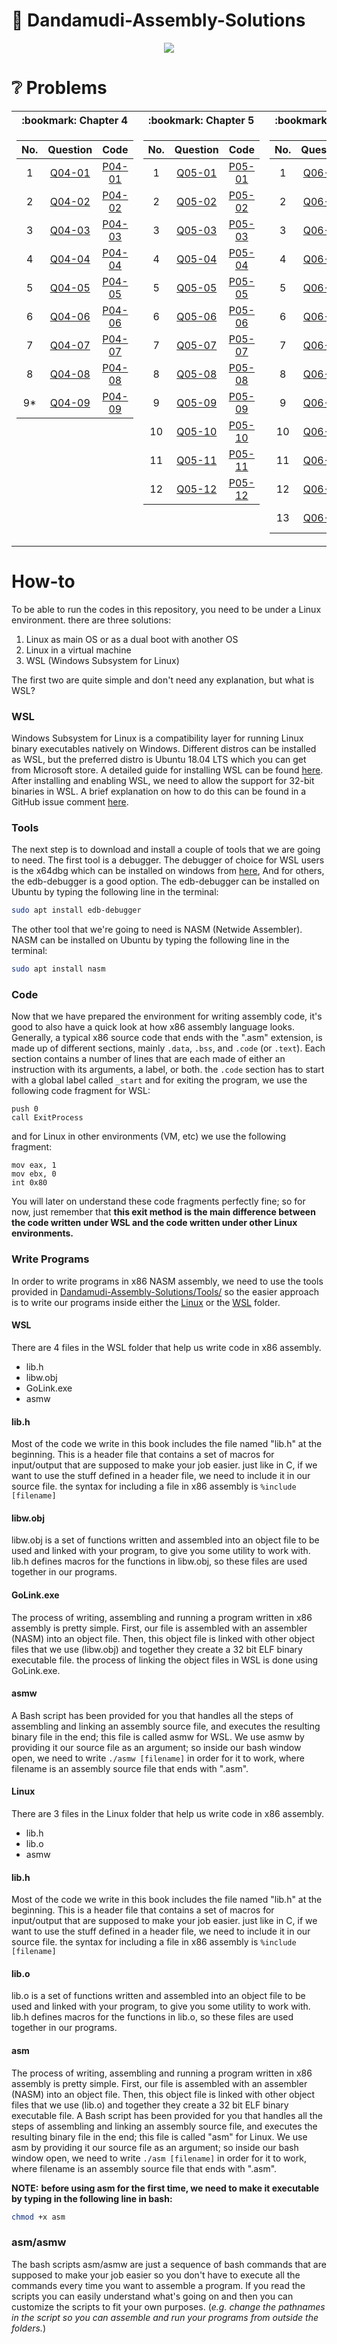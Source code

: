 # :open_book: Dandamudi-Assembly-Solutions
<p align="center"><img src="https://user-images.githubusercontent.com/57006850/109093669-fc983800-772d-11eb-9081-de57712d3d38.jpg"/></img></p>

# :grey_question: Problems
<table>
  <tr>
    <th>:bookmark: Chapter 4</th>
    <th>:bookmark: Chapter 5</th>
    <th>:bookmark: Chapter 6</th>
    <th>:bookmark: Chapter 7</th>
    <th>:bookmark: Chapter 8</th>
    <th>:bookmark: Chapter 9</th>
    <th>:bookmark: Chapter 10</th>
    <th>:bookmark: Chapter 11</th>
    <th>:bookmark: Chapter 14</th>
    <th>:bookmark: Chapter 15</th>
  </tr>
  <tr>
    <td valign="top">

|   No.      |   Question                                                                                                   |   Code                                                                                                        |
|   :---:    |   :---:                                                                                                      |   :---:                                                                                                       |
|   1        |   [Q04-01](https://github.com/ar-ekt/Dandamudi-Assembly-Solutions/blob/main/Codes/Chapter04/P01/Q04-01.md)   |   [P04-01](https://github.com/ar-ekt/Dandamudi-Assembly-Solutions/blob/main/Codes/Chapter04/P01/P04-01.asm)   |
|   2        |   [Q04-02](https://github.com/ar-ekt/Dandamudi-Assembly-Solutions/blob/main/Codes/Chapter04/P02/Q04-02.md)   |   [P04-02](https://github.com/ar-ekt/Dandamudi-Assembly-Solutions/blob/main/Codes/Chapter04/P02/P04-02.asm)   |
|   3        |   [Q04-03](https://github.com/ar-ekt/Dandamudi-Assembly-Solutions/blob/main/Codes/Chapter04/P03/Q04-03.md)   |   [P04-03](https://github.com/ar-ekt/Dandamudi-Assembly-Solutions/blob/main/Codes/Chapter04/P03/P04-03.asm)   |
|   4        |   [Q04-04](https://github.com/ar-ekt/Dandamudi-Assembly-Solutions/blob/main/Codes/Chapter04/P04/Q04-04.md)   |   [P04-04](https://github.com/ar-ekt/Dandamudi-Assembly-Solutions/blob/main/Codes/Chapter04/P04/P04-04.asm)   |
|   5        |   [Q04-05](https://github.com/ar-ekt/Dandamudi-Assembly-Solutions/blob/main/Codes/Chapter04/P05/Q04-05.md)   |   [P04-05](https://github.com/ar-ekt/Dandamudi-Assembly-Solutions/blob/main/Codes/Chapter04/P05/P04-05.asm)   |
|   6        |   [Q04-06](https://github.com/ar-ekt/Dandamudi-Assembly-Solutions/blob/main/Codes/Chapter04/P06/Q04-06.md)   |   [P04-06](https://github.com/ar-ekt/Dandamudi-Assembly-Solutions/blob/main/Codes/Chapter04/P06/P04-06.asm)   |
|   7        |   [Q04-07](https://github.com/ar-ekt/Dandamudi-Assembly-Solutions/blob/main/Codes/Chapter04/P07/Q04-07.md)   |   [P04-07](https://github.com/ar-ekt/Dandamudi-Assembly-Solutions/blob/main/Codes/Chapter04/P07/P04-07.asm)   |
|   8        |   [Q04-08](https://github.com/ar-ekt/Dandamudi-Assembly-Solutions/blob/main/Codes/Chapter04/P08/Q04-08.md)   |   [P04-08](https://github.com/ar-ekt/Dandamudi-Assembly-Solutions/blob/main/Codes/Chapter04/P08/P04-08.asm)   |
|   9*        |   [Q04-09](https://github.com/ar-ekt/Dandamudi-Assembly-Solutions/blob/main/Codes/Chapter04/P09/Q04-09.md)   |   [P04-09](https://github.com/ar-ekt/Dandamudi-Assembly-Solutions/blob/main/Codes/Chapter04/P09/P04-09.asm)   |

</td>
<td valign="top">

|   No.      |   Question                                                                                                   |   Code                                                                                                        |
|   :---:    |   :---:                                                                                                      |   :---:                                                                                                       |
|           1|   [Q05-01](https://github.com/ar-ekt/Dandamudi-Assembly-Solutions/blob/main/Codes/Chapter05/P01/Q05-01.md)   |   [P05-01](https://github.com/ar-ekt/Dandamudi-Assembly-Solutions/tree/main/Codes/Chapter05/P01/P05-01)       |
|           2|   [Q05-02](https://github.com/ar-ekt/Dandamudi-Assembly-Solutions/blob/main/Codes/Chapter05/P02/Q05-02.md)   |   [P05-02](https://github.com/ar-ekt/Dandamudi-Assembly-Solutions/blob/main/Codes/Chapter05/P02/P05-02.asm)   |
|           3|   [Q05-03](https://github.com/ar-ekt/Dandamudi-Assembly-Solutions/blob/main/Codes/Chapter05/P03/Q05-03.md)   |   [P05-03](https://github.com/ar-ekt/Dandamudi-Assembly-Solutions/blob/main/Codes/Chapter05/P03/P05-03.asm)   |
|           4|   [Q05-04](https://github.com/ar-ekt/Dandamudi-Assembly-Solutions/blob/main/Codes/Chapter05/P04/Q05-04.md)   |   [P05-04](https://github.com/ar-ekt/Dandamudi-Assembly-Solutions/blob/main/Codes/Chapter05/P04/P05-04.asm)   |
|           5|   [Q05-05](https://github.com/ar-ekt/Dandamudi-Assembly-Solutions/blob/main/Codes/Chapter05/P05/Q05-05.md)   |   [P05-05](https://github.com/ar-ekt/Dandamudi-Assembly-Solutions/blob/main/Codes/Chapter05/P05/P05-05.asm)   |
|           6|   [Q05-06](https://github.com/ar-ekt/Dandamudi-Assembly-Solutions/blob/main/Codes/Chapter05/P06/Q05-06.md)   |   [P05-06](https://github.com/ar-ekt/Dandamudi-Assembly-Solutions/blob/main/Codes/Chapter05/P06/P05-06.asm)   |
|           7|   [Q05-07](https://github.com/ar-ekt/Dandamudi-Assembly-Solutions/blob/main/Codes/Chapter05/P07/Q05-07.md)   |   [P05-07](https://github.com/ar-ekt/Dandamudi-Assembly-Solutions/blob/main/Codes/Chapter05/P07/P05-07.asm)   |
|           8|   [Q05-08](https://github.com/ar-ekt/Dandamudi-Assembly-Solutions/blob/main/Codes/Chapter05/P08/Q05-08.md)   |   [P05-08](https://github.com/ar-ekt/Dandamudi-Assembly-Solutions/blob/main/Codes/Chapter05/P08/P05-08.asm)   |
|           9|   [Q05-09](https://github.com/ar-ekt/Dandamudi-Assembly-Solutions/blob/main/Codes/Chapter05/P09/Q05-09.md)   |   [P05-09](https://github.com/ar-ekt/Dandamudi-Assembly-Solutions/blob/main/Codes/Chapter05/P09/P05-09.asm)   |
|          10|   [Q05-10](https://github.com/ar-ekt/Dandamudi-Assembly-Solutions/blob/main/Codes/Chapter05/P10/Q05-10.md)   |   [P05-10](https://github.com/ar-ekt/Dandamudi-Assembly-Solutions/blob/main/Codes/Chapter05/P10/P05-10.asm)   |
|          11|   [Q05-11](https://github.com/ar-ekt/Dandamudi-Assembly-Solutions/blob/main/Codes/Chapter05/P11/Q05-11.md)   |   [P05-11](https://github.com/ar-ekt/Dandamudi-Assembly-Solutions/blob/main/Codes/Chapter05/P11/P05-11.asm)   |
|          12|   [Q05-12](https://github.com/ar-ekt/Dandamudi-Assembly-Solutions/blob/main/Codes/Chapter05/P12/Q05-12.md)   |   [P05-12](https://github.com/ar-ekt/Dandamudi-Assembly-Solutions/blob/main/Codes/Chapter05/P12/P05-12.asm)   |

</td>
<td valign="top">

|   No.      |   Question                                                                                                   |   Code                                                                                                        |
|   :---:    |   :---:                                                                                                      |   :---:                                                                                                       |
|           1|   [Q06-01](https://github.com/ar-ekt/Dandamudi-Assembly-Solutions/blob/main/Codes/Chapter06/P01/Q06-01.md)   |   [P06-01](https://github.com/ar-ekt/Dandamudi-Assembly-Solutions/blob/main/Codes/Chapter06/P01/P06-01.asm)   |
|           2|   [Q06-02](https://github.com/ar-ekt/Dandamudi-Assembly-Solutions/blob/main/Codes/Chapter06/P02/Q06-02.md)   |   [P06-02](https://github.com/ar-ekt/Dandamudi-Assembly-Solutions/blob/main/Codes/Chapter06/P02/P06-02.asm)   |
|           3|   [Q06-03](https://github.com/ar-ekt/Dandamudi-Assembly-Solutions/blob/main/Codes/Chapter06/P03/Q06-03.md)   |   [P06-03](https://github.com/ar-ekt/Dandamudi-Assembly-Solutions/blob/main/Codes/Chapter06/P03/P06-03.asm)   |
|           4|   [Q06-04](https://github.com/ar-ekt/Dandamudi-Assembly-Solutions/blob/main/Codes/Chapter06/P04/Q06-04.md)   |   [P06-04](https://github.com/ar-ekt/Dandamudi-Assembly-Solutions/blob/main/Codes/Chapter06/P04/P06-04.asm)   |
|           5|   [Q06-05](https://github.com/ar-ekt/Dandamudi-Assembly-Solutions/blob/main/Codes/Chapter06/P05/Q06-05.md)   |   [P06-05](https://github.com/ar-ekt/Dandamudi-Assembly-Solutions/blob/main/Codes/Chapter06/P05/P06-05.asm)   |
|           6|   [Q06-06](https://github.com/ar-ekt/Dandamudi-Assembly-Solutions/blob/main/Codes/Chapter06/P06/Q06-06.md)   |   [P06-06](https://github.com/ar-ekt/Dandamudi-Assembly-Solutions/blob/main/Codes/Chapter06/P06/P06-06.asm)   |
|           7|   [Q06-07](https://github.com/ar-ekt/Dandamudi-Assembly-Solutions/blob/main/Codes/Chapter06/P07/Q06-07.md)   |   [P06-07](https://github.com/ar-ekt/Dandamudi-Assembly-Solutions/blob/main/Codes/Chapter06/P07/P06-07.asm)   |
|           8|   [Q06-08](https://github.com/ar-ekt/Dandamudi-Assembly-Solutions/blob/main/Codes/Chapter06/P08/Q06-08.md)   |   [P06-08](https://github.com/ar-ekt/Dandamudi-Assembly-Solutions/blob/main/Codes/Chapter06/P08/P06-08.asm)   |
|           9|   [Q06-09](https://github.com/ar-ekt/Dandamudi-Assembly-Solutions/blob/main/Codes/Chapter06/P09/Q06-09.md)   |   [P06-09](https://github.com/ar-ekt/Dandamudi-Assembly-Solutions/blob/main/Codes/Chapter06/P09/P06-09.asm)   |
|          10|   [Q06-10](https://github.com/ar-ekt/Dandamudi-Assembly-Solutions/blob/main/Codes/Chapter06/P10/Q06-10.md)   |   [P06-10](https://github.com/ar-ekt/Dandamudi-Assembly-Solutions/blob/main/Codes/Chapter06/P10/P06-10.asm)   |
|          11|   [Q06-11](https://github.com/ar-ekt/Dandamudi-Assembly-Solutions/blob/main/Codes/Chapter06/P11/Q06-11.md)   |   [P06-11](https://github.com/ar-ekt/Dandamudi-Assembly-Solutions/blob/main/Codes/Chapter06/P11/P06-11.asm)   |
|          12|   [Q06-12](https://github.com/ar-ekt/Dandamudi-Assembly-Solutions/blob/main/Codes/Chapter06/P12/Q06-12.md)   |   [P06-12](https://github.com/ar-ekt/Dandamudi-Assembly-Solutions/blob/main/Codes/Chapter06/P12/P06-12.asm)   |
|          13|   [Q06-13](https://github.com/ar-ekt/Dandamudi-Assembly-Solutions/blob/main/Codes/Chapter06/P13/Q06-13.md)   |   [P06-13](https://github.com/ar-ekt/Dandamudi-Assembly-Solutions/blob/main/Codes/Chapter06/P13/P06-13.asm)   |

</td>
<td valign="top">

|   No.      |   Question                                                                                                   |   Code                                                                                                        |
|   :---:    |   :---:                                                                                                      |   :---:                                                                                                       |
|           1|   [Q07-01](https://github.com/ar-ekt/Dandamudi-Assembly-Solutions/blob/main/Codes/Chapter07/P01/Q07-01.md)   |   [P07-01](https://github.com/ar-ekt/Dandamudi-Assembly-Solutions/blob/main/Codes/Chapter07/P01/P07-01.asm)   |
|           2|   [Q07-02](https://github.com/ar-ekt/Dandamudi-Assembly-Solutions/blob/main/Codes/Chapter07/P02/Q07-02.md)   |   [P07-02](https://github.com/ar-ekt/Dandamudi-Assembly-Solutions/blob/main/Codes/Chapter07/P02/P07-02.asm)   |
|           3|   [Q07-03](https://github.com/ar-ekt/Dandamudi-Assembly-Solutions/blob/main/Codes/Chapter07/P03/Q07-03.md)   |   [P07-03](https://github.com/ar-ekt/Dandamudi-Assembly-Solutions/blob/main/Codes/Chapter07/P03/P07-03.asm)   |
|           4|   [Q07-04](https://github.com/ar-ekt/Dandamudi-Assembly-Solutions/blob/main/Codes/Chapter07/P04/Q07-04.md)   |   [P07-04](https://github.com/ar-ekt/Dandamudi-Assembly-Solutions/blob/main/Codes/Chapter07/P04/P07-04.asm)   |
|           5|   [Q07-05](https://github.com/ar-ekt/Dandamudi-Assembly-Solutions/blob/main/Codes/Chapter07/P05/Q07-05.md)   |   [P07-05](https://github.com/ar-ekt/Dandamudi-Assembly-Solutions/blob/main/Codes/Chapter07/P05/P07-05.asm)   |
|           6|   [Q07-06](https://github.com/ar-ekt/Dandamudi-Assembly-Solutions/blob/main/Codes/Chapter07/P06/Q07-06.md)   |   [P07-06](https://github.com/ar-ekt/Dandamudi-Assembly-Solutions/blob/main/Codes/Chapter07/P06/P07-06.asm)   |
|           7|   [Q07-07](https://github.com/ar-ekt/Dandamudi-Assembly-Solutions/blob/main/Codes/Chapter07/P07/Q07-07.md)   |   [P07-07](https://github.com/ar-ekt/Dandamudi-Assembly-Solutions/blob/main/Codes/Chapter07/P07/P07-07.asm)   |
|           8|   [Q07-08](https://github.com/ar-ekt/Dandamudi-Assembly-Solutions/blob/main/Codes/Chapter07/P08/Q07-08.md)   |   [P07-08](https://github.com/ar-ekt/Dandamudi-Assembly-Solutions/blob/main/Codes/Chapter07/P08/P07-08.asm)   |
|           9|   [Q07-09](https://github.com/ar-ekt/Dandamudi-Assembly-Solutions/blob/main/Codes/Chapter07/P09/Q07-09.md)   |   [P07-09](https://github.com/ar-ekt/Dandamudi-Assembly-Solutions/blob/main/Codes/Chapter07/P09/P07-09.asm)   |
|          10|   [Q07-10](https://github.com/ar-ekt/Dandamudi-Assembly-Solutions/blob/main/Codes/Chapter07/P10/Q07-10.md)   |   [P07-10](https://github.com/ar-ekt/Dandamudi-Assembly-Solutions/blob/main/Codes/Chapter07/P10/P07-10.asm)   |
|          11|   [Q07-11](https://github.com/ar-ekt/Dandamudi-Assembly-Solutions/blob/main/Codes/Chapter07/P11/Q07-11.md)   |   [P07-11](https://github.com/ar-ekt/Dandamudi-Assembly-Solutions/blob/main/Codes/Chapter07/P11/P07-11.asm)   |

</td>
<td valign="top">

|   No.      |   Question                                                                                                   |   Code                                                                                                        |
|   :---:    |   :---:                                                                                                      |   :---:                                                                                                       |
|           1|   [Q08-01](https://github.com/ar-ekt/Dandamudi-Assembly-Solutions/blob/main/Codes/Chapter08/P01/Q08-01.md)   |   [P08-01](https://github.com/ar-ekt/Dandamudi-Assembly-Solutions/blob/main/Codes/Chapter08/P01/P08-01.asm)   |
|           2|   [Q08-02](https://github.com/ar-ekt/Dandamudi-Assembly-Solutions/blob/main/Codes/Chapter08/P02/Q08-02.md)   |   [P08-02](https://github.com/ar-ekt/Dandamudi-Assembly-Solutions/blob/main/Codes/Chapter08/P02/P08-02.asm)   |
|           3|   [Q08-03](https://github.com/ar-ekt/Dandamudi-Assembly-Solutions/blob/main/Codes/Chapter08/P03/Q08-03.md)   |   [P08-03](https://github.com/ar-ekt/Dandamudi-Assembly-Solutions/blob/main/Codes/Chapter08/P03/P08-03.asm)   |
|           4|   [Q08-04](https://github.com/ar-ekt/Dandamudi-Assembly-Solutions/blob/main/Codes/Chapter08/P04/Q08-04.md)   |   [P08-04](https://github.com/ar-ekt/Dandamudi-Assembly-Solutions/blob/main/Codes/Chapter08/P04/P08-04.asm)   |
|           5|   [Q08-05](https://github.com/ar-ekt/Dandamudi-Assembly-Solutions/blob/main/Codes/Chapter08/P05/Q08-05.md)   |   [P08-05](https://github.com/ar-ekt/Dandamudi-Assembly-Solutions/blob/main/Codes/Chapter08/P05/P08-05.asm)   |
|           6|   [Q08-06](https://github.com/ar-ekt/Dandamudi-Assembly-Solutions/blob/main/Codes/Chapter08/P06/Q08-06.md)   |   [P08-06](https://github.com/ar-ekt/Dandamudi-Assembly-Solutions/blob/main/Codes/Chapter08/P06/P08-06.asm)   |
|           7|   [Q08-07](https://github.com/ar-ekt/Dandamudi-Assembly-Solutions/blob/main/Codes/Chapter08/P07/Q08-07.md)   |   [P08-07](https://github.com/ar-ekt/Dandamudi-Assembly-Solutions/blob/main/Codes/Chapter08/P07/P08-07.asm)   |

</td>
<td valign="top">

|   No.      |   Question                                                                                                   |   Code                                                                                                        |
|   :---:    |   :---:                                                                                                      |   :---:                                                                                                       |
|           1|   [Q09-01](https://github.com/ar-ekt/Dandamudi-Assembly-Solutions/blob/main/Codes/Chapter09/P01/Q09-01.md)   |   [P09-01](https://github.com/ar-ekt/Dandamudi-Assembly-Solutions/blob/main/Codes/Chapter09/P01/P09-01.asm)   |
|           2|   [Q09-02](https://github.com/ar-ekt/Dandamudi-Assembly-Solutions/blob/main/Codes/Chapter09/P02/Q09-02.md)   |   [P09-02](https://github.com/ar-ekt/Dandamudi-Assembly-Solutions/blob/main/Codes/Chapter09/P02/P09-02.asm)   |
|           3|   [Q09-03](https://github.com/ar-ekt/Dandamudi-Assembly-Solutions/blob/main/Codes/Chapter09/P03/Q09-03.md)   |   [P09-03](https://github.com/ar-ekt/Dandamudi-Assembly-Solutions/blob/main/Codes/Chapter09/P03/P09-03.asm)   |
|           4|   [Q09-04](https://github.com/ar-ekt/Dandamudi-Assembly-Solutions/blob/main/Codes/Chapter09/P04/Q09-04.md)   |   [P09-04](https://github.com/ar-ekt/Dandamudi-Assembly-Solutions/blob/main/Codes/Chapter09/P04/P09-04.asm)   |
|           5|   [Q09-05](https://github.com/ar-ekt/Dandamudi-Assembly-Solutions/blob/main/Codes/Chapter09/P05/Q09-05.md)   |   [P09-05](https://github.com/ar-ekt/Dandamudi-Assembly-Solutions/blob/main/Codes/Chapter09/P05/P09-05.asm)   |
|           6|   [Q09-06](https://github.com/ar-ekt/Dandamudi-Assembly-Solutions/blob/main/Codes/Chapter09/P06/Q09-06.md)   |   [P09-06](https://github.com/ar-ekt/Dandamudi-Assembly-Solutions/blob/main/Codes/Chapter09/P06/P09-06.asm)   |
|           7|   [Q09-07](https://github.com/ar-ekt/Dandamudi-Assembly-Solutions/blob/main/Codes/Chapter09/P07/Q09-07.md)   |   [P09-07](https://github.com/ar-ekt/Dandamudi-Assembly-Solutions/blob/main/Codes/Chapter09/P07/P09-07.asm)   |
|           8|   [Q09-08](https://github.com/ar-ekt/Dandamudi-Assembly-Solutions/blob/main/Codes/Chapter09/P08/Q09-08.md)   |   [P09-08](https://github.com/ar-ekt/Dandamudi-Assembly-Solutions/blob/main/Codes/Chapter09/P08/P09-08.asm)   |
|           9|   [Q09-09](https://github.com/ar-ekt/Dandamudi-Assembly-Solutions/blob/main/Codes/Chapter09/P09/Q09-09.md)   |   [P09-09](https://github.com/ar-ekt/Dandamudi-Assembly-Solutions/blob/main/Codes/Chapter09/P09/P09-09.asm)   |

</td>
<td valign="top">

|   No.      |   Question                                                                                                   |   Code                                                                                                        |
|   :---:    |   :---:                                                                                                      |   :---:                                                                                                       |
|           1|   [Q10-01](https://github.com/ar-ekt/Dandamudi-Assembly-Solutions/blob/main/Codes/Chapter10/P01/Q10-01.md)   |   [P10-01](https://github.com/ar-ekt/Dandamudi-Assembly-Solutions/blob/main/Codes/Chapter10/P01/P10-01.asm)   |
|           2|   [Q10-02](https://github.com/ar-ekt/Dandamudi-Assembly-Solutions/blob/main/Codes/Chapter10/P02/Q10-02.md)   |   [P10-02](https://github.com/ar-ekt/Dandamudi-Assembly-Solutions/blob/main/Codes/Chapter10/P02/P10-02.asm)   |
|           3|   [Q10-03](https://github.com/ar-ekt/Dandamudi-Assembly-Solutions/blob/main/Codes/Chapter10/P03/Q10-03.md)   |   [P10-03](https://github.com/ar-ekt/Dandamudi-Assembly-Solutions/blob/main/Codes/Chapter10/P03/P10-03.asm)   |
|           4|   [Q10-04](https://github.com/ar-ekt/Dandamudi-Assembly-Solutions/blob/main/Codes/Chapter10/P04/Q10-04.md)   |   [P10-04](https://github.com/ar-ekt/Dandamudi-Assembly-Solutions/blob/main/Codes/Chapter10/P04/P10-04.asm)   |
|           5|   [Q10-05](https://github.com/ar-ekt/Dandamudi-Assembly-Solutions/blob/main/Codes/Chapter10/P05/Q10-05.md)   |   [P10-05](https://github.com/ar-ekt/Dandamudi-Assembly-Solutions/blob/main/Codes/Chapter10/P05/P10-05.asm)   |
|           6|   [Q10-06](https://github.com/ar-ekt/Dandamudi-Assembly-Solutions/blob/main/Codes/Chapter10/P06/Q10-06.md)   |   [P10-06](https://github.com/ar-ekt/Dandamudi-Assembly-Solutions/blob/main/Codes/Chapter10/P06/P10-06.asm)   |
|           7|   [Q10-07](https://github.com/ar-ekt/Dandamudi-Assembly-Solutions/blob/main/Codes/Chapter10/P07/Q10-07.md)   |   [P10-07](https://github.com/ar-ekt/Dandamudi-Assembly-Solutions/blob/main/Codes/Chapter10/P07/P10-07.asm)   |
|           8|   [Q10-08](https://github.com/ar-ekt/Dandamudi-Assembly-Solutions/blob/main/Codes/Chapter10/P08/Q10-08.md)   |   [P10-08](https://github.com/ar-ekt/Dandamudi-Assembly-Solutions/blob/main/Codes/Chapter10/P08/P10-08.asm)   |
|           9|   [Q10-09](https://github.com/ar-ekt/Dandamudi-Assembly-Solutions/blob/main/Codes/Chapter10/P09/Q10-09.md)   |   [P10-09](https://github.com/ar-ekt/Dandamudi-Assembly-Solutions/blob/main/Codes/Chapter10/P09/P10-09.asm)   |
|          10|   [Q10-10](https://github.com/ar-ekt/Dandamudi-Assembly-Solutions/blob/main/Codes/Chapter10/P10/Q10-10.md)   |   [P10-10](https://github.com/ar-ekt/Dandamudi-Assembly-Solutions/blob/main/Codes/Chapter10/P10/P10-10.asm)   |
|          11|   [Q10-11](https://github.com/ar-ekt/Dandamudi-Assembly-Solutions/blob/main/Codes/Chapter10/P11/Q10-11.md)   |   [P10-11](https://github.com/ar-ekt/Dandamudi-Assembly-Solutions/blob/main/Codes/Chapter10/P11/P10-11.asm)   |

</td>
<td valign="top">

|   No.      |   Question                                                                                                   |   Code                                                                                                        |
|   :---:    |   :---:                                                                                                      |   :---:                                                                                                       |
|           1|   [Q11-01](https://github.com/ar-ekt/Dandamudi-Assembly-Solutions/blob/main/Codes/Chapter11/P01/Q11-01.md)   |   [P11-01](https://github.com/ar-ekt/Dandamudi-Assembly-Solutions/blob/main/Codes/Chapter11/P01/P11-01.asm)   |
|           2|   [Q11-02](https://github.com/ar-ekt/Dandamudi-Assembly-Solutions/blob/main/Codes/Chapter11/P02/Q11-02.md)   |   [P11-02](https://github.com/ar-ekt/Dandamudi-Assembly-Solutions/blob/main/Codes/Chapter11/P02/P11-02.asm)   |
|           3|   [Q11-03](https://github.com/ar-ekt/Dandamudi-Assembly-Solutions/blob/main/Codes/Chapter11/P03/Q11-03.md)   |   [P11-03](https://github.com/ar-ekt/Dandamudi-Assembly-Solutions/blob/main/Codes/Chapter11/P03/P11-03.asm)   |
|           4*|   [Q11-04](https://github.com/ar-ekt/Dandamudi-Assembly-Solutions/blob/main/Codes/Chapter11/P04/Q11-04.md)   |   [P11-04](https://github.com/ar-ekt/Dandamudi-Assembly-Solutions/blob/main/Codes/Chapter11/P04/P11-04.asm)   |
|           5|   [Q11-05](https://github.com/ar-ekt/Dandamudi-Assembly-Solutions/blob/main/Codes/Chapter11/P05/Q11-05.md)   |   [P11-05](https://github.com/ar-ekt/Dandamudi-Assembly-Solutions/blob/main/Codes/Chapter11/P05/P11-05.asm)   |
|           6*|   [Q11-06](https://github.com/ar-ekt/Dandamudi-Assembly-Solutions/blob/main/Codes/Chapter11/P06/Q11-06.md)   |   [P11-06](https://github.com/ar-ekt/Dandamudi-Assembly-Solutions/blob/main/Codes/Chapter11/P06/P11-06.asm)   |
|           7*|   [Q11-07](https://github.com/ar-ekt/Dandamudi-Assembly-Solutions/blob/main/Codes/Chapter11/P07/Q11-07.md)   |   [P11-07](https://github.com/ar-ekt/Dandamudi-Assembly-Solutions/blob/main/Codes/Chapter11/P07/P11-07.asm)   |
|           8|   [Q11-08](https://github.com/ar-ekt/Dandamudi-Assembly-Solutions/blob/main/Codes/Chapter11/P08/Q11-08.md)   |   [P11-08](https://github.com/ar-ekt/Dandamudi-Assembly-Solutions/blob/main/Codes/Chapter11/P08/P11-08.asm)   |
|           9*|   [Q11-09](https://github.com/ar-ekt/Dandamudi-Assembly-Solutions/blob/main/Codes/Chapter11/P09/Q11-09.md)   |   [P11-09](https://github.com/ar-ekt/Dandamudi-Assembly-Solutions/blob/main/Codes/Chapter11/P09/P11-09.asm)   |

</td>
<td valign="top">

|   No.      |   Question                                                                                                   |   Code                                                                                                        |
|   :---:    |   :---:                                                                                                      |   :---:                                                                                                       |
|           1|   [Q14-01](https://github.com/ar-ekt/Dandamudi-Assembly-Solutions/blob/main/Codes/Chapter14/P01/Q14-01.md)   |   [P14-01](https://github.com/ar-ekt/Dandamudi-Assembly-Solutions/blob/main/Codes/Chapter14/P01/P14-01.asm)   |
|           2*|   [Q14-02](https://github.com/ar-ekt/Dandamudi-Assembly-Solutions/blob/main/Codes/Chapter14/P02/Q14-02.md)   |   [P14-02](https://github.com/ar-ekt/Dandamudi-Assembly-Solutions/blob/main/Codes/Chapter14/P02/P14-02.asm)   |
|           3|   [Q14-03](https://github.com/ar-ekt/Dandamudi-Assembly-Solutions/blob/main/Codes/Chapter14/P03/Q14-03.md)   |   [P14-03](https://github.com/ar-ekt/Dandamudi-Assembly-Solutions/blob/main/Codes/Chapter14/P03/P14-03.asm)   |
|           4|   [Q14-04](https://github.com/ar-ekt/Dandamudi-Assembly-Solutions/blob/main/Codes/Chapter14/P04/Q14-04.md)   |   [P14-04](https://github.com/ar-ekt/Dandamudi-Assembly-Solutions/blob/main/Codes/Chapter14/P04/P14-04.asm)   |
|           5|   [Q14-05](https://github.com/ar-ekt/Dandamudi-Assembly-Solutions/blob/main/Codes/Chapter14/P05/Q14-05.md)   |   [P14-05](https://github.com/ar-ekt/Dandamudi-Assembly-Solutions/blob/main/Codes/Chapter14/P05/P14-05.asm)   |

</td>
<td valign="top">

|   No.      |   Question                                                                                                   |   Code                                                                                                        |
|   :---:    |   :---:                                                                                                      |   :---:                                                                                                       |
|           1*|   [Q15-01](https://github.com/ar-ekt/Dandamudi-Assembly-Solutions/blob/main/Codes/Chapter15/P01/Q15-01.md)   |   [P15-01](https://github.com/ar-ekt/Dandamudi-Assembly-Solutions/blob/main/Codes/Chapter15/P01/P15-01.asm)   |
|           2*|   [Q15-02](https://github.com/ar-ekt/Dandamudi-Assembly-Solutions/blob/main/Codes/Chapter15/P02/Q15-02.md)   |   [P15-02](https://github.com/ar-ekt/Dandamudi-Assembly-Solutions/blob/main/Codes/Chapter15/P02/P15-02.asm)   |
|           3*|   [Q15-03](https://github.com/ar-ekt/Dandamudi-Assembly-Solutions/blob/main/Codes/Chapter15/P03/Q15-03.md)   |   [P15-03](https://github.com/ar-ekt/Dandamudi-Assembly-Solutions/blob/main/Codes/Chapter15/P03/P15-03.asm)   |
|           4*|   [Q15-04](https://github.com/ar-ekt/Dandamudi-Assembly-Solutions/blob/main/Codes/Chapter15/P04/Q15-04.md)   |   [P15-04](https://github.com/ar-ekt/Dandamudi-Assembly-Solutions/blob/main/Codes/Chapter15/P04/P15-04.asm)   |
|           5*|   [Q15-05](https://github.com/ar-ekt/Dandamudi-Assembly-Solutions/blob/main/Codes/Chapter15/P05/Q15-05.md)   |   [P15-05](https://github.com/ar-ekt/Dandamudi-Assembly-Solutions/blob/main/Codes/Chapter15/P05/P15-05.asm)   |

</td>
  </tr>
</table>


# How-to
To be able to run the codes in this repository, you need to be under a Linux environment. there are three solutions:

 1. Linux as main OS or as a dual boot with another OS
 2. Linux in a virtual machine
 3. WSL (Windows Subsystem for Linux)
 
 The first two are quite simple and don't need any explanation, but what is WSL?
 ### WSL
 Windows Subsystem for Linux is a compatibility layer for running Linux binary executables natively on Windows. Different distros can be installed as WSL, but the preferred distro is Ubuntu 18.04 LTS which you can get from Microsoft store.
 A detailed guide for installing WSL can be found [here](https://docs.microsoft.com/en-us/windows/wsl/install-win10). After installing and enabling WSL, we need to allow the support for 32-bit binaries in WSL. A brief explanation on how to do this can be found in a GitHub issue comment [here](https://github.com/microsoft/wsl/issues/2468#issuecomment-374904520).
 ### Tools
 The next step is to download and install a couple of tools that we are going to need. The first tool is a debugger. The debugger of choice for WSL users is the x64dbg which can be installed on windows from [here](https://sourceforge.net/projects/x64dbg/files/snapshots/), And for others, the edb-debugger is a good option. The edb-debugger can be installed on Ubuntu by typing the following line in the terminal:
 ```bash
 sudo apt install edb-debugger 
 ```
 The other tool that we're going to need is NASM (Netwide Assembler). NASM can be installed on Ubuntu by typing the following line in the terminal:
 ```bash
 sudo apt install nasm
 ```
 ### Code
 Now that we have prepared the environment for writing assembly code, it's good to also have a quick look at how x86 assembly language looks.
 Generally, a typical x86 source code that ends with the ".asm" extension, is made up of different sections, mainly ```.data```, ```.bss```, and ```.code``` (or ```.text```). Each section contains a number of lines that are each made of either an instruction with its arguments, a label, or both. the ```.code``` section has to start with a global label called ```_start``` and for exiting the program, we use the following code fragment for WSL:
 ```assembly
 push 0
 call ExitProcess
 ```
 and for Linux in other environments (VM, etc) we use the following fragment:
 ```assembly
 mov eax, 1
 mov ebx, 0
 int 0x80
```
You will later on understand these code fragments perfectly fine; so for now, just remember that **this exit method is the main difference between the code written under WSL and the code written under other Linux environments.**
### Write Programs
In order to write programs in x86 NASM assembly, we need to use the tools provided in [Dandamudi-Assembly-Solutions/Tools/](https://github.com/ar-ekt/Dandamudi-Assembly-Solutions/tree/main/Tools) so the easier approach is to write our programs inside either the [Linux](https://github.com/ar-ekt/Dandamudi-Assembly-Solutions/tree/main/Tools/Linux) or the [WSL](https://github.com/ar-ekt/Dandamudi-Assembly-Solutions/tree/main/Tools/WSL) folder.

#### WSL
There are 4 files in the WSL folder that help us write code in x86 assembly.

 - lib.h
 - libw.obj
 - GoLink.exe
 - asmw

#### lib.h 
Most of the code we write in this book includes the file named "lib.h" at the beginning. This is a header file that contains a set of macros for input/output that are supposed to make your job easier. just like in C, if we want to use the stuff defined in a header file, we need to include it in our source file. the syntax for including a file in x86 assembly is ```%include [filename]```
#### libw.obj
libw.obj is a set of functions written and assembled into an object file to be used and linked with your program, to give you some utility to work with. lib.h defines macros for the functions in libw.obj, so these files are used together in our programs.
#### GoLink.exe
The process of writing, assembling and running a program written in x86 assembly is pretty simple. First, our file is assembled with an assembler (NASM) into an object file. 
Then, this object file is linked with other object files that we use (libw.obj) and together they create a 32 bit ELF binary executable file. the process of linking the object files in WSL is done using GoLink.exe.
#### asmw
A Bash script has been provided for you that handles all the steps of assembling and linking an assembly source file, and executes the resulting binary file in the end; this file is called asmw for WSL. We use asmw by providing it our source file as an argument; so inside our bash window open, we need to write ```./asmw [filename]``` in order for it to work, where filename is an assembly source file that ends with ".asm".
#### Linux
There are 3 files in the Linux folder that help us write code in x86 assembly.

 - lib.h
 - lib.o
 - asmw

#### lib.h 
Most of the code we write in this book includes the file named "lib.h" at the beginning. This is a header file that contains a set of macros for input/output that are supposed to make your job easier. just like in C, if we want to use the stuff defined in a header file, we need to include it in our source file. the syntax for including a file in x86 assembly is ```%include [filename]```
#### lib.o
lib.o is a set of functions written and assembled into an object file to be used and linked with your program, to give you some utility to work with. lib.h defines macros for the functions in lib.o, so these files are used together in our programs.
#### asm
The process of writing, assembling and running a program written in x86 assembly is pretty simple. First, our file is assembled with an assembler (NASM) into an object file. 
Then, this object file is linked with other object files that we use (lib.o) and together they create a 32 bit ELF binary executable file.
A Bash script has been provided for you that handles all the steps of assembling and linking an assembly source file, and executes the resulting binary file in the end; this file is called "asm" for Linux. We use asm by providing it our source file as an argument; so inside our bash window open, we need to write ```./asm [filename]``` in order for it to work, where filename is an assembly source file that ends with ".asm".

**NOTE:**
**before using asm for the first time, we need to make it executable by typing in the following line in bash:**
```bash
chmod +x asm
```
### asm/asmw
The bash scripts asm/asmw are just a sequence of bash commands that are supposed to make your job easier so you don't have to execute all the commands every time you want to assemble a program.
If you read the scripts you can easily understand what's going on and then you can customize the scripts to fit your own purposes. (*e.g. change the pathnames in the script so you can assemble and run your programs from outside the folders.*)
